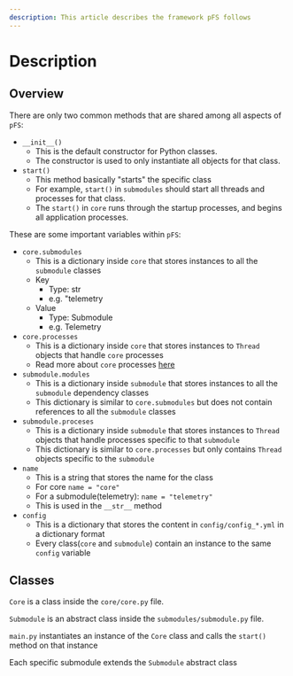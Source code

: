 ```yaml
---
description: This article describes the framework pFS follows
---
```


# Description

## Overview

There are only two common methods that are shared among all aspects of `pFS`:

* `__init__()`
  * This is the default constructor for Python classes.
  * The constructor is used to only instantiate all objects for that class.
* `start()`
  * This method basically "starts" the specific class
  * For example, `start()` in `submodules` should start all threads and processes for that class.
  * The `start()` in `core` runs through the startup processes, and begins all application processes.

These are some important variables within `pFS`:

* `core.submodules`
  * This is a dictionary inside `core` that stores instances to all the `submodule` classes
  * Key
    * Type: str
    * e.g. "telemetry
  * Value
    * Type: Submodule
    * e.g. Telemetry
* `core.processes`
  * This is a dictionary inside `core` that stores instances to `Thread` objects that handle `core` processes
  * Read more about `core` processes [here](../core/processes.md)
* `submodule.modules`
  * This is a dictionary inside `submodule` that stores instances to all the `submodule` dependency classes
  * This dictionary is similar to `core.submodules` but does not contain references to all the `submodule` classes
* `submodule.proceses`
  * This is a dictionary inside `submodule` that stores instances to `Thread` objects that handle processes specific to that `submodule`
  * This dictionary is similar to `core.processes` but only contains `Thread` objects specific to the `submodule`
* `name`
  * This is a string that stores the name for the class
  * For core `name = "core"`
  * For a submodule\(telemetry\): `name = "telemetry"`
  * This is used in the `__str__` method
* `config`
  * This is a dictionary that stores the content in `config/config_*.yml` in a dictionary format
  * Every class\(`core` and `submodule`\) contain an instance to the same `config` variable

## Classes

`Core` is a class inside the `core/core.py` file.

`Submodule` is an abstract class inside the `submodules/submodule.py` file.

`main.py` instantiates an instance of the `Core` class and calls the `start()` method on that instance

Each specific submodule extends the `Submodule` abstract class

